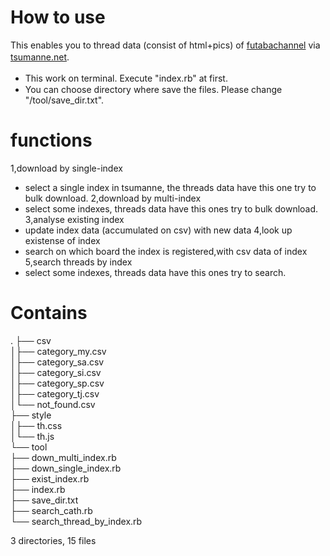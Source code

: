 # How to use
This enables you to thread data (consist of html+pics) of [futabachannel](https://www.2chan.net/) via [tsumanne.net](https://tsumanne.net/).　　
- This work on terminal. Execute "index.rb" at first.　　
- You can choose directory where save the files. Please change "/tool/save_dir.txt".
# functions
1,download by single-index  
- select a single index in tsumanne, the threads data have this one try to bulk download.
2,download by multi-index  
- select some indexes, threads data have this ones try to bulk download.
3,analyse existing index  
- update index data (accumulated on csv) with new data
4,look up existense of index  
- search on which board the index is registered,with csv data of index
5,search threads by index  
- select some indexes, threads data have this ones try to search.
# Contains
.
├── csv  
│├── category_my.csv  
│├── category_sa.csv  
│├── category_si.csv  
│├── category_sp.csv  
│├── category_tj.csv  
│└── not_found.csv  
├── style  
│├── th.css  
│└── th.js  
└── tool  
 ├── down_multi_index.rb  
 ├── down_single_index.rb  
 ├── exist_index.rb  
 ├── index.rb  
 ├── save_dir.txt  
 ├── search_cath.rb  
 └── search_thread_by_index.rb  
  
3 directories, 15 files  
